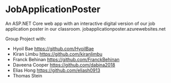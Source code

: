 # JobApplicationPoster
 An ASP.NET Core web app with an interactive digital version of our job application poster in our classroom. jobapplicationposter.azurewebsites.net

Group Project with:
 - Hyoil Bae https://github.com/HyoilBae
 - Kiran Limbu https://github.com/kiranlimbu
 - Franck Behinan https://github.com/FranckBehinan
 - Daveena Cooper https://github.com/dabina2018
 - Elias Hong https://github.com/eliash0913
 - Thomas Stein
